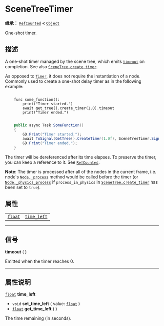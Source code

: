 <!-- ⚠ 请勿编辑本文件 ⚠ -->
<!-- 本文档使用脚本从 WeDot 引擎源码仓库生成。 -->
<!-- 生成脚本：https://github.com/WeDot-Engine/WeDot/tree/4.3/doc/tools/make_md.py； -->
<!-- 原文件：https://github.com/WeDot-Engine/WeDot/tree/4.3/doc/classes/SceneTreeTimer.xml。 -->

<div id="_class_scenetreetimer"></div>

# SceneTreeTimer

**继承：** [`RefCounted`](class_refcounted.md) **<** [`Object`](class_object.md)

One-shot timer.

## 描述

A one-shot timer managed by the scene tree, which emits [`timeout`](#class_scenetreetimer_signal_timeout) on completion. See also [`SceneTree.create_timer`](#class_scenetree_method_create_timer).

As opposed to [`Timer`](class_timer.md), it does not require the instantiation of a node. Commonly used to create a one-shot delay timer as in the following example:



```gdscript

    func some_function():
        print("Timer started.")
        await get_tree().create_timer(1.0).timeout
        print("Timer ended.")
```

```csharp

    public async Task SomeFunction()
    {
        GD.Print("Timer started.");
        await ToSignal(GetTree().CreateTimer(1.0f), SceneTreeTimer.SignalName.Timeout);
        GD.Print("Timer ended.");
    }
```



The timer will be dereferenced after its time elapses. To preserve the timer, you can keep a reference to it. See [`RefCounted`](class_refcounted.md).

 **Note:** The timer is processed after all of the nodes in the current frame, i.e. node's [`Node._process`](#class_node_private_method__process) method would be called before the timer (or [`Node._physics_process`](#class_node_private_method__physics_process) if `process_in_physics` in [`SceneTree.create_timer`](#class_scenetree_method_create_timer) has been set to `true`).





## 属性

|||
|:-:|:--|
| [`float`](class_float.md) | [`time_left`](#class_scenetreetimer_property_time_left) |

<!-- rst-class:: classref-section-separator -->

---

## 信号

<div id="_class_class_scenetreetimer_signal_timeout"></div>

**timeout** ( ) <div id="class_scenetreetimer_signal_timeout"></div>

Emitted when the timer reaches 0.

<!-- rst-class:: classref-section-separator -->

---

## 属性说明

<div id="_class_scenetreetimer_property_time_left"></div>

[`float`](class_float.md) **time_left** <div id="class_scenetreetimer_property_time_left"></div>

- `void` **set_time_left** ( value: [`float`](class_float.md) )
- [`float`](class_float.md) **get_time_left** ( )

The time remaining (in seconds).

[^virtual]: 本方法通常需要用户覆盖才能生效。
[^const]: 本方法无副作用，不会修改该实例的任何成员变量。
[^vararg]: 本方法除了能接受在此处描述的参数外，还能够继续接受任意数量的参数。
[^constructor]: 本方法用于构造某个类型。
[^static]: 调用本方法无需实例，可直接使用类名进行调用。
[^operator]: 本方法描述的是使用本类型作为左操作数的有效运算符。
[^bitfield]: 这个值是由下列位标志构成位掩码的整数。
[^void]: 无返回值。
